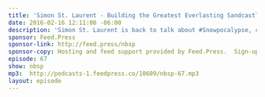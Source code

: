 ```yaml
---
title: 'Simon St. Laurent - Building the Greatest Everlasting Sandcastle'
date: 2016-02-16 12:11:00 -06:00
description: 'Simon St. Laurent is back to talk about #Snowpocalypse, camera drones in NYC, the legacy of our work, and owning your own stuff —except for those conversations we have on Facebook. We take a look at what we saw this past month in the web space (and more) and what we think is happening on the horizon as we slip further into 2016.'
sponsor: Feed.Press
sponsor-link: http://feed.press/nbsp
sponsor-copy: Hosting and feed support provided by Feed.Press.  Sign-up today and try FeedPress on a 14 day trial (no contracts or commitments). Use promo code *nbsp* during checkout to get 10% off your first year.
episode: 67
show: nbsp
mp3:  http://podcasts-1.feedpress.co/10609/nbsp-67.mp3
layout: episode
---
```

